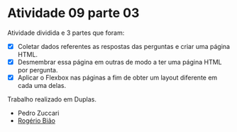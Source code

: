 # Atividade 09 parte 03
 Atividade dividida e 3 partes que foram:

 - [x] Coletar dados referentes as respostas das perguntas e criar uma página HTML.
 - [x] Desmembrar essa página em outras de modo a ter uma página HTML por pergunta.
 - [x] Aplicar o Flexbox nas páginas a fim de obter um layout diferente em cada uma delas.

 Trabalho realizado em Duplas.

 * Pedro Zuccari
 * [Rogério Bião](https://github.com/RogerioBM87)
